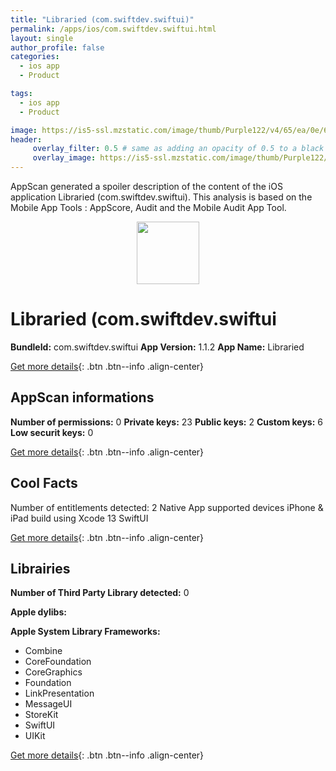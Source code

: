 ```yaml
---
title: "Libraried (com.swiftdev.swiftui)"
permalink: /apps/ios/com.swiftdev.swiftui.html
layout: single
author_profile: false
categories: 
  - ios app 
  - Product 

tags: 
  - ios app 
  - Product 

image: https://is5-ssl.mzstatic.com/image/thumb/Purple122/v4/65/ea/0e/65ea0e22-e651-68d4-cc82-f70559efceb3/AppIcon-1x_U007emarketing-0-7-0-85-220.png/512x512bb.jpg
header: 
     overlay_filter: 0.5 # same as adding an opacity of 0.5 to a black background
     overlay_image: https://is5-ssl.mzstatic.com/image/thumb/Purple122/v4/65/ea/0e/65ea0e22-e651-68d4-cc82-f70559efceb3/AppIcon-1x_U007emarketing-0-7-0-85-220.png/512x512bb.jpg
---
```

AppScan generated a spoiler description of the content of the iOS application Libraried (com.swiftdev.swiftui). This analysis is based on the Mobile App Tools : AppScore, Audit and the Mobile Audit App Tool.

  
  
<div style="text-align: center;"><img src="https://is5-ssl.mzstatic.com/image/thumb/Purple122/v4/65/ea/0e/65ea0e22-e651-68d4-cc82-f70559efceb3/AppIcon-1x_U007emarketing-0-7-0-85-220.png/512x512bb.jpg" width="100" height="100"></div>  
  
# Libraried (com.swiftdev.swiftui

**BundleId:** com.swiftdev.swiftui
**App Version:** 1.1.2
**App Name:** Libraried


[Get more details](/pricing.html){: .btn .btn--info .align-center}  
  
## AppScan informations 

**Number of permissions:** 0
**Private keys:** 23
**Public keys:** 2
**Custom keys:** 6
**Low securit keys:** 0
  
[Get more details](/pricing.html){: .btn .btn--info .align-center}

## Cool Facts

Number of entitlements detected: 2
Native App
supported devices iPhone & iPad
build using Xcode 13
SwiftUI
  
[Get more details](/pricing.html){: .btn .btn--info .align-center}

## Librairies 
**Number of Third Party Library detected:** 0

**Apple dylibs:**


**Apple System Library Frameworks:**
- Combine
- CoreFoundation
- CoreGraphics
- Foundation
- LinkPresentation
- MessageUI
- StoreKit
- SwiftUI
- UIKit


  
[Get more details](/pricing.html){: .btn .btn--info .align-center}

